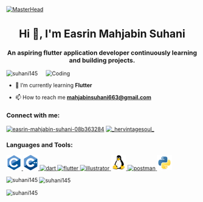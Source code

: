[![MasterHead](https://media.licdn.com/dms/image/C4E12AQHbxJS3jlvNYQ/article-inline_image-shrink_1000_1488/0/1576216728456?e=1721260800&v=beta&t=3BPIKOgh6TuqRvcDqPB0rixZkxoEEhEZIxcLQwp6f6M)](https://Nightwatch145.io)
<h1 align="center">Hi 👋, I'm Easrin Mahjabin Suhani</h1>
<h3 align="center">An aspiring flutter application developer continuously learning and building projects.</h3>
<img align="right" alt="Coding" width="400" src="https://cdn.dribbble.com/users/926537/screenshots/8768655/media/0eb8fcc9f2b8a55c589cfabd6cc89d94.gif">
<p align="left"> <img src="https://komarev.com/ghpvc/?username=suhani145&label=Profile%20views&color=0e75b6&style=flat" alt="suhani145" /> </p>


- 🌱 I’m currently learning **Flutter**
  
- 📫 How to reach me **mahjabinsuhani663@gmail.com**
<h3 align="left">Connect with me:</h3>
<p align="left">
<a href="https://linkedin.com/in/easrin-mahjabin-suhani-08b363284" target="blank"><img align="center" src="https://raw.githubusercontent.com/rahuldkjain/github-profile-readme-generator/master/src/images/icons/Social/linked-in-alt.svg" alt="easrin-mahjabin-suhani-08b363284" height="30" width="40" /></a>
<a href="https://instagram.com/_hervintagesoul_" target="blank"><img align="center" src="https://raw.githubusercontent.com/rahuldkjain/github-profile-readme-generator/master/src/images/icons/Social/instagram.svg" alt="_hervintagesoul_" height="30" width="40" /></a>
</p>

<h3 align="left">Languages and Tools:</h3>
<p align="left"> <a href="https://www.cprogramming.com/" target="_blank" rel="noreferrer"> <img src="https://raw.githubusercontent.com/devicons/devicon/master/icons/c/c-original.svg" alt="c" width="40" height="40"/> </a> <a href="https://www.w3schools.com/cpp/" target="_blank" rel="noreferrer"> <img src="https://raw.githubusercontent.com/devicons/devicon/master/icons/cplusplus/cplusplus-original.svg" alt="cplusplus" width="40" height="40"/> </a> <a href="https://dart.dev" target="_blank" rel="noreferrer"> <img src="https://www.vectorlogo.zone/logos/dartlang/dartlang-icon.svg" alt="dart" width="40" height="40"/> </a> <a href="https://flutter.dev" target="_blank" rel="noreferrer"> <img src="https://www.vectorlogo.zone/logos/flutterio/flutterio-icon.svg" alt="flutter" width="40" height="40"/> </a> <a href="https://www.adobe.com/in/products/illustrator.html" target="_blank" rel="noreferrer"> <img src="https://www.vectorlogo.zone/logos/adobe_illustrator/adobe_illustrator-icon.svg" alt="illustrator" width="40" height="40"/> </a> <a href="https://www.linux.org/" target="_blank" rel="noreferrer"> <img src="https://raw.githubusercontent.com/devicons/devicon/master/icons/linux/linux-original.svg" alt="linux" width="40" height="40"/> </a> <a href="https://postman.com" target="_blank" rel="noreferrer"> <img src="https://www.vectorlogo.zone/logos/getpostman/getpostman-icon.svg" alt="postman" width="40" height="40"/> </a> <a href="https://www.python.org" target="_blank" rel="noreferrer"> <img src="https://raw.githubusercontent.com/devicons/devicon/master/icons/python/python-original.svg" alt="python" width="40" height="40"/> </a> </p>



<p><img align="left" src="https://github-readme-stats.vercel.app/api/top-langs?username=suhani145&show_icons=true&locale=en&layout=compact" alt="suhani145" /></p>

<p>&nbsp;<img align="center" src="https://github-readme-stats.vercel.app/api?username=suhani145&show_icons=true&locale=en" alt="suhani145" /></p>

<p><img align="center" src="https://github-readme-streak-stats.herokuapp.com/?user=suhani145&" alt="suhani145" /></p>
